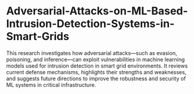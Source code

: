 # Adversarial-Attacks-on-ML-Based-Intrusion-Detection-Systems-in-Smart-Grids
This research investigates how adversarial attacks—such as evasion, poisoning, and inference—can exploit vulnerabilities in machine learning models used for intrusion detection in smart grid environments. It reviews current defense mechanisms, highlights their strengths and weaknesses, and suggests future directions to improve the robustness and security of ML systems in critical infrastructure.

